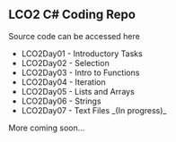 **LCO2 C# Coding Repo**
--------------------

Source code can be accessed here

<ul>
<li>LCO2Day01 - Introductory Tasks</li>
<li>LCO2Day02 - Selection</li>
<li>LCO2Day03 - Intro to Functions</li>
<li>LCO2Day04 - Iteration</li>
<li>LCO2Day05 - Lists and Arrays</li>
<li>LCO2Day06 - Strings</li>
<li>LCO2Day07 - Text Files _(In progress)_ </li>
</ul>

More coming soon...
